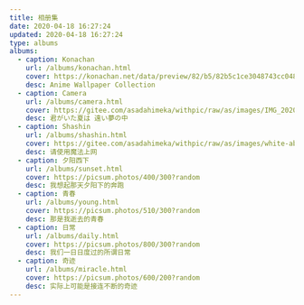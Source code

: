 ```yaml
---
title: 相册集
date: 2020-04-18 16:27:24
updated: 2020-04-18 16:27:24
type: albums
albums:
  - caption: Konachan
    url: /albums/konachan.html
    cover: https://konachan.net/data/preview/82/b5/82b5c1ce3048743cc048f8d8ccf4ceb7.jpg
    desc: Anime Wallpaper Collection
  - caption: Camera
    url: /albums/camera.html
    cover: https://gitee.com/asadahimeka/withpic/raw/as/images/IMG_20200801_194802.jpg
    desc: 君がいた夏は 遠い夢の中
  - caption: Shashin
    url: /albums/shashin.html
    cover: https://gitee.com/asadahimeka/withpic/raw/as/images/white-abstract-background_23-2148810113.jpg
    desc: 请使用魔法上网
  - caption: 夕阳西下
    url: /albums/sunset.html
    cover: https://picsum.photos/400/300?random
    desc: 我想起那天夕阳下的奔跑
  - caption: 青春
    url: /albums/young.html
    cover: https://picsum.photos/510/300?random
    desc: 那是我逝去的青春
  - caption: 日常
    url: /albums/daily.html
    cover: https://picsum.photos/800/300?random
    desc: 我们一日日度过的所谓日常
  - caption: 奇迹
    url: /albums/miracle.html
    cover: https://picsum.photos/600/200?random
    desc: 实际上可能是接连不断的奇迹
---
```

